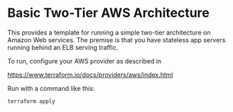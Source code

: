 # Basic Two-Tier AWS Architecture

This provides a template for running a simple two-tier architecture on Amazon
Web services. The premise is that you have stateless app servers running behind
an ELB serving traffic.

To run, configure your AWS provider as described in 

https://www.terraform.io/docs/providers/aws/index.html

Run with a command like this:

```
terraform apply 
   
```
